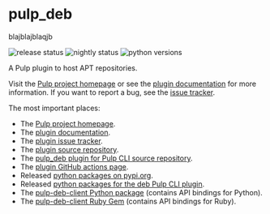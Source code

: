 # pulp_deb

blajblajblaqjb

![release status](https://github.com/pulp/pulp_deb/workflows/Release%20Pipeline/badge.svg)
![nightly status](https://github.com/pulp/pulp_deb/workflows/Deb%20Nightly%20CI/CD/badge.svg)
![python versions](https://img.shields.io/pypi/pyversions/pulp_deb.svg)

A Pulp plugin to host APT repositories.

Visit the [Pulp project homepage][1] or see the [plugin documentation][2] for more information.
If you want to report a bug, see the [issue tracker][3].

The most important places:

* The [Pulp project homepage][1].
* The [plugin documentation][2].
* The [plugin issue tracker][3].
* The [plugin source repository][4].
* The [pulp_deb plugin for Pulp CLI source repository][9].
* The [plugin GitHub actions page][8].
* Released [python packages on pypi.org][5].
* Released [python packages for the deb Pulp CLI plugin][10].
* The [pulp-deb-client Python package][6] (contains API bindings for Python).
* The [pulp-deb-client Ruby Gem][7] (contains API bindings for Ruby).

[1]: https://pulpproject.org
[2]: https://docs.pulpproject.org/pulp_deb/
[3]: https://github.com/pulp/pulp_deb/issues
[4]: https://github.com/pulp/pulp_deb
[5]: https://pypi.org/project/pulp-deb/
[6]: https://pypi.org/project/pulp-deb-client/
[7]: https://rubygems.org/gems/pulp_deb_client
[8]: https://github.com/pulp/pulp_deb/actions
[9]: https://github.com/pulp/pulp-cli-deb
[10]: https://pypi.org/project/pulp-cli-deb/

